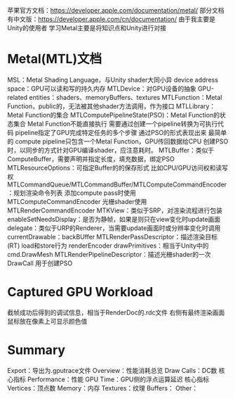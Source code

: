 苹果官方文档：https://developer.apple.com/documentation/metal/
部分文档有中文版：https://developer.apple.com/cn/documentation/
由于我主要是Unity的使用者 学习Metal主要是将知识点和Unity进行对接

# Metal(MTL)文档
MSL：Metal Shading Language，与Unity shader大同小异
device address space：GPU可以读和写的持久内存
MTLDevice：对GPU设备的抽象
GPU-related entities：shaders、memoryBuffers、textures
MTLFunction：Metal Function，public的，无法被其他shader方法调用，作为接口
MTLLibrary：Metal Function的集合
MTLComputePipelineState(PSO)：Metal Function的状态集合
    Metal Function不能直接执行 需要通过创建一个pipeline转换为可执行代码
    pipeline指定了GPU完成特定任务的多个步骤 通过PSO的形式表现出来
    最简单的 compute pipeline只包含一个Metal Function，GPU传回数据给CPU
    创建PSO时，以同步的方式针对GPU编译shader，应注意耗时。
MTLBuffer：类似于ComputeBuffer，需要声明并指定长度，填充数据，绑定PSO
    MTLResourceOptions：可指定Buffer的的保存形式 比如CPU/GPU访问权和读写权
MTLCommandQueue/MTLCommandBuffer/MTLComputeCommandEncoder：规划渲染命令列表
    添加compute pass时使用MTLComputeCommandEncoder
    光栅shader使用MTLRenderCommandEncoder
MTKView：类似于SRP，对渲染流程进行包装
    enableSetNeedsDisplay：是否为静帧，如果是则只在view变化时update画面
    delegate：类似于URP的Renderer，当需要update画面时或分辨率变化时调用
    currentDrawable：backBUffer
MTLRenderPassDescriptor：描述渲染目标(RT) load和store行为
renderEncoder drawPrimitives：相当于Unity中的cmd.DrawMesh
MTLRenderPipelineDescriptor：描述光栅shader的一次DrawCall 用于创建PSO

# Captured GPU Workload
截帧成功后得到的调试信息，相当于RenderDoc的.rdc文件
右侧有最终渲染画面 鼠标放在像素上可显示颜色值
# Summary
Export：导出为.gputrace文件
Overview：性能消耗总览
    Draw Calls：DC数 核心指标
Performance：性能
    GPU Time：GPU侧的浮点运算延迟 核心指标
    Vertices：顶点数
Memory：内存
    Textures：纹理
    Buffers：
    Other：
